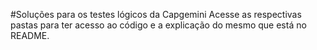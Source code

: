 #Soluções para os testes lógicos da Capgemini
Acesse as respectivas pastas para ter acesso ao código e a explicação do mesmo que está no README.
